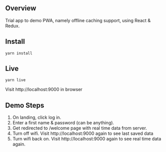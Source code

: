 ## Overview

Trial app to demo PWA, namely offline caching support,
using React & Redux.

## Install

```
yarn install
```

## Live

```
yarn live
```

Visit http://localhost:9000 in browser

## Demo Steps
1. On landing, click log in.
2. Enter a first name & password (can be anything).  
3. Get redirected to /welcome page with real time data from server.
4. Turn off wifi. Visit http://localhost:9000 again to see last saved data
5. Turn wifi back on. Visit http://localhost:9000 again to see real time data again.
